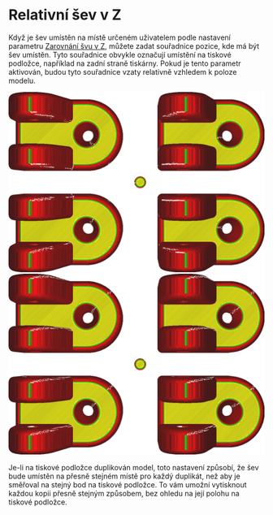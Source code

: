 Relativní šev v Z
====
Když je šev umístěn na místě určeném uživatelem podle nastavení parametru [Zarovnání švu v Z](z_seam_type.md), můžete zadat souřadnice pozice, kde má být šev umístěn. Tyto souřadnice obvykle označují umístění na tiskové podložce, například na zadní straně tiskárny. Pokud je tento parametr aktivován, budou tyto souřadnice vzaty relativně vzhledem k poloze modelu.

![Vypnuto: Souřadnice označují absolutní polohu ve středu montážní desky, takže všechny bílé pruhy směřují ke středu](../../../articles/images/z_seam_relative_disabled.png)
![Zapnuto: Souřadnice jsou relativní k modelu, takže každý model bude mít bílé pruhy ve stejném rohu](../../../articles/images/z_seam_relative_enabled.png)

Je-li na tiskové podložce duplikován model, toto nastavení způsobí, že šev bude umístěn na přesně stejném místě pro každý duplikát, než aby je směřoval na stejný bod na tiskové podložce. To vám umožní vytisknout každou kopii přesně stejným způsobem, bez ohledu na její polohu na tiskové podložce.